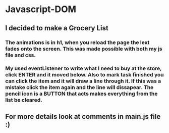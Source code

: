# Javascript-DOM
## I decided to make a Grocery List
### The animations is in h1, when you reload the page the lext fades onto the screen. This was made possible with both my js file and css.
### My used eventListener to write what I need to buy at the store, click ENTER and it moved below. Also to mark task finished you can click the item and it will draw a line through it. If this was a mistake click the item again and the line will dissapear. The pencil icon is a BUTTON that acts makes everything from the list be cleared.
## For more details look at comments in main.js file :)
